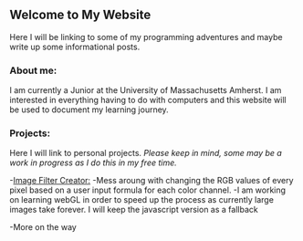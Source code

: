## Welcome to My Website

Here I will be linking to some of my programming adventures and maybe write up some informational posts.

### About me:

I am currently a Junior at the University of Massachusetts Amherst. I am interested in everything having to do with computers and
this website will be used to document my learning journey.

### Projects:
Here I will link to personal projects.
*Please keep in mind, some may be a work in progress as I do this in my free time.*

-[Image Filter Creator:](https://newviewgames.github.io/filterCreatorMinimized/)
  -Mess aroung with changing the RGB values of every pixel based on a user input formula for each color channel.
  -I am working on learning webGL in order to speed up the process as currently large images take forever. I will keep the javascript version as a fallback

-More on the way

